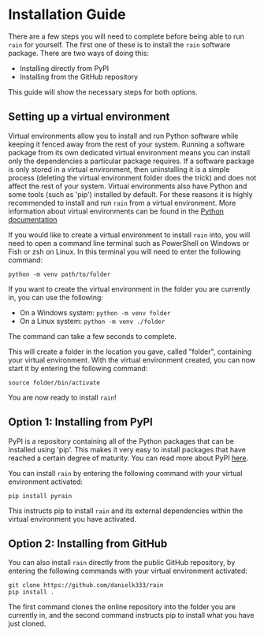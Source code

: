 # Installation Guide

There are a few steps you will need to complete before being able to run `rain` for yourself.
The first one of these is to install the `rain` software package.
There are two ways of doing this:

- Installing directly from PyPI
- Installing from the GitHub repository

This guide will show the necessary steps for both options.

## Setting up a virtual environment

Virtual environments allow you to install and run Python software while keeping it fenced away from the rest of your system.
Running a software package from its own dedicated virtual environment means you can install only the dependencies a particular package requires.
If a software package is only stored in a virtual environment, then uninstalling it is a simple process (deleting the virtual environment folder does the trick) and does not affect the rest of your system.
Virtual environments also have Python and some tools (such as 'pip') installed by default.
For these reasons it is highly recommended to install and run `rain` from a virtual environment.
More information about virtual environments can be found in the [Python documentation](https://docs.python.org/3/library/venv.html)

If you would like to create a virtual environment to install `rain` into, you will need to open a command line terminal such as PowerShell on Windows or Fish or zsh on Linux.
In this terminal you will need to enter the following command:
```
python -m venv path/to/folder
```

If you want to create the virtual environment in the folder you are currently in, you can use the following:

- On a Windows system: `python -m venv folder`
- On a Linux system: `python -m venv ./folder`

The command can take a few seconds to complete.

This will create a folder in the location you gave, called "folder", containing your virtual environment.
With the virtual environment created, you can now start it by entering the following command:
```
source folder/bin/activate
```
You are now ready to install `rain`!

## Option 1: Installing from PyPI

PyPI is a repository containing all of the Python packages that can be installed using 'pip'.
This makes it very easy to install packages that have reached a certain degree of maturity.
You can read more about PyPI [here](https://pypi.org/).

You can install `rain` by entering the following command with your virtual environment activated:
```
pip install pyrain
```

This instructs pip to install `rain` and its external dependencies within the virtual environment you have activated.

## Option 2: Installing from GitHub

You can also install `rain` directly from the public GitHub repository, by entering the following commands with your virtual environment activated:
```
git clone https://github.com/danielk333/rain
pip install .
```
The first command clones the online repository into the folder you are currently in, and the second command instructs pip to install what you have just cloned.
